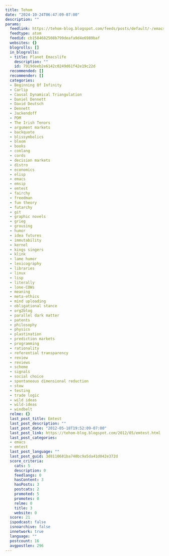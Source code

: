 ```yaml
---
title: Tehom
date: "2024-10-24T06:47:09-07:00"
description: ""
params:
  feedlink: https://tehom-blog.blogspot.com/feeds/posts/default/-/emacs
  feedtype: atom
  feedid: cb1584682508b799deafa9d4e6989baf
  websites: {}
  blogrolls: []
  in_blogrolls:
  - title: Planet Emacslife
    description: ""
    id: 7919deeb2e6142c0249d61f42e19c22d
  recommended: []
  recommender: []
  categories:
  - Beginning Of Infinity
  - Carlip
  - Causal Dynamical Triangulation
  - Daniel Dennett
  - David Deutsch
  - Dennett
  - Jackendoff
  - PDM
  - The Irish Tenors
  - argument markets
  - backquote
  - blissymbolics
  - bloom
  - books
  - conlang
  - cords
  - decision markets
  - distro
  - economics
  - elisp
  - emacs
  - emsip
  - emtest
  - fairchy
  - freedman
  - fun theory
  - futarchy
  - git
  - graphic novels
  - grieg
  - grousing
  - humor
  - idea futures
  - immutability
  - kernel
  - kings singers
  - klink
  - lame humor
  - lexicography
  - libraries
  - linux
  - lisp
  - literally
  - lone-COWs
  - meaning
  - meta-ethics
  - mind uploading
  - obligational stance
  - org2blog
  - parallel dark matter
  - patents
  - philosophy
  - physics
  - plastination
  - prediction markets
  - programming
  - rationality
  - referential transparency
  - review
  - reviews
  - scheme
  - signals
  - social choice
  - spontaneous dimensional reduction
  - stow
  - testing
  - trade logic
  - wild ideas
  - wild-ideas
  - windbelt
  relme: {}
  last_post_title: Emtest
  last_post_description: ""
  last_post_date: "2012-05-18T19:52:09-07:00"
  last_post_link: https://tehom-blog.blogspot.com/2012/05/emtest.html
  last_post_categories:
  - emacs
  - emtest
  last_post_language: ""
  last_post_guid: 3d8110681ba740bc9a5da41d042e372d
  score_criteria:
    cats: 5
    description: 0
    feedlangs: 0
    hasContent: 3
    hasPosts: 3
    postcats: 2
    promoted: 5
    promotes: 0
    relme: 0
    title: 3
    website: 0
  score: 21
  ispodcast: false
  isnoarchive: false
  innetwork: true
  language: ""
  postcount: 16
  avgpostlen: 296
---
```


